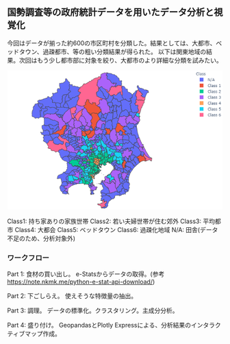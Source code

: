 ## 国勢調査等の政府統計データを用いたデータ分析と視覚化 <br>
今回はデータが揃った約600の市区町村を分類した。結果としては、大都市、ベッドタウン、過疎都市、等の粗い分類結果が得られた。
以下は関東地域の結果。次回はもう少し都市部に対象を絞り、大都市のより詳細な分類を試みたい。

![demo](https://github.com/Jun-Tam/JapaneseCensusAnalysis/raw/master/figure/関東.png)

Class1: 持ち家ありの家族世帯
Class2: 若い夫婦世帯が住む郊外
Class3: 平均都市
Class4: 大都会
Class5: ベッドタウン
Class6: 過疎化地域
N/A: 田舎(データ不足のため、分析対象外)


### ワークフロー
Part 1: 食材の買い出し。
e-Statsからデータの取得。(参考 https://note.nkmk.me/python-e-stat-api-download/)

Part 2: 下ごしらえ。
使えそうな特徴量の抽出。

Part 3: 調理。
データの標準化。クラスタリング。主成分分析。

Part 4: 盛り付け。
GeopandasとPlotly Expressによる、分析結果のインタラクティブマップ作成。
